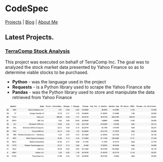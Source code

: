 # CodeSpec

[Projects](https://google.com) | [Blog](https://google.com) | [About Me](https://google.com)

## Latest Projects.

### [TerraComp Stock Analysis](https://colab.research.google.com/gist/wolejnr/773315a56e6b3cb8cbfdd1f3193eebc3/test2.ipynb)
This project was executed on behalf of TerraComp Inc. The goal was to analyzed the stock market data presented by Yahoo Finance
so as to determine viable stocks to be purchased.
* **Python** - was the language used in the project
* **Requests** - is a Python library used to scrape the Yahoo Finance site
* **Pandas** - was the Python library used to store and manipulate the data retrieved from Yahoo Finance

![DataFrame showing sort by volume ascending](image.png)
